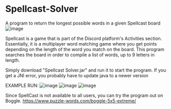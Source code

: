 # Spellcast-Solver
A program to return the longest possible words in a given Spellcast board
![image](https://user-images.githubusercontent.com/44306495/198844466-8e028e85-a651-4d71-abba-b08ecee90101.png)

Spellcast is a game that is part of the Discord platform's Activities section. Essentially, it is a multiplayer word matching game where you get points depending on the length of the word you match on the board. This program searches the board in order to compile a list of words, up to 9 letters in length.

Simply download "Spellcast Solver.jar" and run it to start the program. If you get a JNI error, you probably have to update java to a newer version

EXAMPLE RUN:
![image](https://user-images.githubusercontent.com/44306495/198855515-21e4430f-d630-4a1a-ae94-9263e57929b1.png)
![image](https://user-images.githubusercontent.com/44306495/198855545-d46e96b9-d3c1-46fa-aeb0-8dc7ad2c3671.png)
![image](https://user-images.githubusercontent.com/44306495/198855558-7e25a271-2819-4702-af1f-bc0e00a4b043.png)

Since SpellCast is not available to all users, you can try the program out on Boggle.
https://www.puzzle-words.com/boggle-5x5-extreme/
